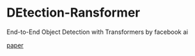 # DEtection-Ransformer
End-to-End Object Detection with Transformers by facebook ai

[paper](https://arxiv.org/pdf/2005.12872.pdf)
